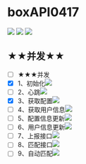 # boxAPI0417

![](https://img.shields.io/badge/status-build%20-green.svg)
![](https://img.shields.io/badge/design-Concurrent%20%5B%E5%B9%B6%E5%8F%91%5D-red.svg)
![](https://img.shields.io/badge/language-Golang-blue.svg)

## ★★并发★★
- [ ] ★★★并发  
- [x] 1、初始化![](https://img.shields.io/badge/build-passing%2080%25-brightgreen.svg)
- [ ] 2、心跳![](https://img.shields.io/badge/build-passing%2040%25-green.svg)
- [x] 3、获取配置![](https://img.shields.io/badge/build-passing%2060%25-brightgreen.svg)
- [ ] 4、获取用户信息![](https://img.shields.io/badge/status-NotStarted-orange.svg)
- [ ] 5、配置信息更新![](https://img.shields.io/badge/status-NotStarted-orange.svg)
- [ ] 6、用户信息更新![](https://img.shields.io/badge/status-NotStarted-orange.svg)
- [ ] 7、上报接口![](https://img.shields.io/badge/status-NotStarted-orange.svg)
- [ ] 8、匹配接口![](https://img.shields.io/badge/status-NotStarted-orange.svg)
- [ ] 9、自动匹配![](https://img.shields.io/badge/status-NotStarted-orange.svg)